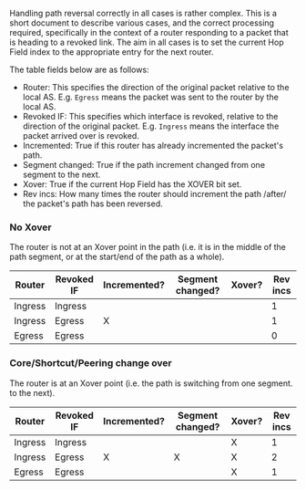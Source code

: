 Handling path reversal correctly in all cases is rather complex. This is a
short document to describe various cases, and the correct processing required,
specifically in the context of a router responding to a packet that is heading
to a revoked link. The aim in all cases is to set the current Hop Field index
to the appropriate entry for the next router.

The table fields below are as follows:
- Router: This specifies the direction of the original packet relative to the
  local AS. E.g. `Egress` means the packet was sent to the router by the local
  AS.
- Revoked IF: This specifies which interface is revoked, relative to the
  direction of the original packet. E.g. `Ingress` means the interface the
  packet arrived over is revoked.
- Incremented: True if this router has already incremented the packet's path.
- Segment changed: True if the path increment changed from one segment to the
  next.
- Xover: True if the current Hop Field has the XOVER bit set.
- Rev incs: How many times the router should increment the path /after/ the
  packet's path has been reversed.

### No Xover

The router is not at an Xover point in the path (i.e. it is in the middle of
the path segment, or at the start/end of the path as a whole).

| Router  | Revoked IF | Incremented? | Segment changed? | Xover? | Rev incs |
|---------|------------|--------------|------------------|--------|----------|
| Ingress | Ingress    |              |                  |        | 1        |
| Ingress | Egress     | X            |                  |        | 1        |
| Egress  | Egress     |              |                  |        | 0        |

### Core/Shortcut/Peering change over

The router is at an Xover point (i.e. the path is switching from one segment.
to the next).

| Router  | Revoked IF | Incremented? | Segment changed? | Xover? | Rev incs |
|---------|------------|--------------|------------------|--------|----------|
| Ingress | Ingress    |              |                  | X      | 1        |
| Ingress | Egress     | X            | X                | X      | 2        |
| Egress  | Egress     |              |                  | X      | 1        |
